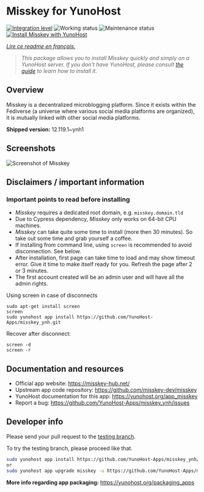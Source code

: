 <!--
N.B.: This README was automatically generated by https://github.com/YunoHost/apps/tree/master/tools/README-generator
It shall NOT be edited by hand.
-->

# Misskey for YunoHost

[![Integration level](https://dash.yunohost.org/integration/misskey.svg)](https://dash.yunohost.org/appci/app/misskey) ![Working status](https://ci-apps.yunohost.org/ci/badges/misskey.status.svg) ![Maintenance status](https://ci-apps.yunohost.org/ci/badges/misskey.maintain.svg)  
[![Install Misskey with YunoHost](https://install-app.yunohost.org/install-with-yunohost.svg)](https://install-app.yunohost.org/?app=misskey)

*[Lire ce readme en français.](./README_fr.md)*

> *This package allows you to install Misskey quickly and simply on a YunoHost server.
If you don't have YunoHost, please consult [the guide](https://yunohost.org/#/install) to learn how to install it.*

## Overview

Misskey is a decentralized microblogging platform. Since it exists within the Fediverse (a universe where various social media platforms are organized), it is mutually linked with other social media platforms.


**Shipped version:** 12.119.1~ynh1

## Screenshots

![Screenshot of Misskey](./doc/screenshots/screenshot-desktop.png)

## Disclaimers / important information

### Important points to read before installing

- *Misskey* requires a dedicated root domain, e.g. `misskey.domain.tld`
- Due to Cypress dependency, *Misskey* only works on 64-bit CPU machines.
- *Misskey* can take quite some time to install (more then 30 minutes). So take out some time and grab yourself a coffee.
- If installing from command line, using `screen` is recommended to avoid disconnection. See below.
- After installation, first page can take time to load and may show timeout error. Give it time to make itself ready for you. Refresh the page after 2 or 3 minutes.
- The first account created will be an admin user and will have all the admin rights.

Using screen in case of disconnects

``` 
sudo apt-get install screen
screen
sudo yunohost app install https://github.com/YunoHost-Apps/misskey_ynh.git
```
Recover after disconnect:
```
screen -d
screen -r
```

## Documentation and resources

* Official app website: <https://misskey-hub.net/>
* Upstream app code repository: <https://github.com/misskey-dev/misskey>
* YunoHost documentation for this app: <https://yunohost.org/app_misskey>
* Report a bug: <https://github.com/YunoHost-Apps/misskey_ynh/issues>

## Developer info

Please send your pull request to the [testing branch](https://github.com/YunoHost-Apps/misskey_ynh/tree/testing).

To try the testing branch, please proceed like that.

``` bash
sudo yunohost app install https://github.com/YunoHost-Apps/misskey_ynh/tree/testing --debug
or
sudo yunohost app upgrade misskey -u https://github.com/YunoHost-Apps/misskey_ynh/tree/testing --debug
```

**More info regarding app packaging:** <https://yunohost.org/packaging_apps>

